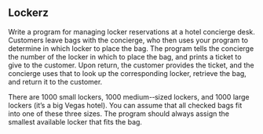 Lockerz
---
Write a program for managing locker reservations at a hotel concierge desk. Customers leave bags with the concierge, who then uses your program to determine in which locker to place the bag. The program tells the concierge the number of the locker in which to place the bag, and prints a ticket to give to the customer. Upon return, the customer provides the ticket, and the concierge uses that to look up the corresponding locker, retrieve the bag, and return it to the customer.

There are 1000 small lockers, 1000 medium-­‐sized lockers, and 1000 large lockers (it’s a big Vegas hotel). You can assume that all checked bags fit into one of these three sizes. The program should always assign the smallest available locker that fits the bag.
